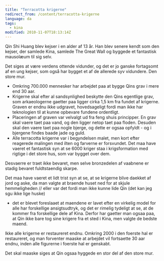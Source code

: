 ```yaml
---
title: "Terracotta krigerne"
redirect_from: /content/terracotta-krigerne
language: da
tags:
  - kina
modified: 2010-11-07T18:13:14Z
---
```


Qin Shi Huang blev kejser i en alder af 13 år. Han blev senere kendt som den kejser, der samlede Kina, samlede The Great Wall og byggede et fantastisk mausolæum til sig selv.

Det siges at være verdens ottende vidunder, og det er jo ganske fortagsomt af en ung kejser, som også har bygget et af de allerede syv vidundere. Den store mur.

- Omkring 700.000 mennesker har arbejdet paa at bygge Qins grav i mere end 30 aar.
- Krigerne skal efter al sandsynlighed beskytte den Qins egentlige grav, som arkaeologerne gaetter paa ligger cirka 1,5 km fra fundet af krigerne. Graven er endnu ikke udgravet, hovedsageligt fordi man ikke har teknologien til at kunne opbevare fundene ordentligt.
- Placeringen af graven var velvalgt ud fra feng shuis principper. En grav skal vaere taet paa vand, og den ligger netop taet paa floden. Desuden skal den vaere taet paa nogle bjerge, og dette er ogsaa opfyldt - og i bjergene findes baade jade og guld.
- Alle terracotta krigerne var i begyndelsen malet, men kort efter reagerede malingen med ilten og farverne er forsvundet. Det maa have vaeret et fantastisk syn at se 6000 kriger staa i krigsformation med rigtige i det store hus, som var bygget over dem.

Desvaerre er traet ikke bevaret, men selve bronzedelen af vaabnene er stadig bevaret fuldtstaendig skarpe.

Det maa have vaeret et lidt trist syn at se, at se krigerne blive daekket af jord og aske, da man valgte at braende huset ned for at skjule hemmeligheden // eller var det fordi man ikke kunne lide Qin (det kan jeg sgu ikke lige huske)

- det er blevet foreslaaet at maendene er lavet efter en virkelig model for alle har forskellige ansigtsudtryk, og det er rimelig tydeligt at se, at de kommer fra forskellige dele af Kina. Derfor har gaetter man ogsaa paa, at Qin ikke bare tog sine krigere fra et sted i Kina, men valgte de bedste maend.

Ikke alle krigerne er restaureret endnu. Omkring 2000 i den foerste hal er restaureret, og man forventer maaske at arbejdet vil fortsaette 30 aar endnu, inden alle figurerne i foerste hal er genskabt.

Det skal maaske siges at Qin ogsaa hyggede en stor del af den store mur.
